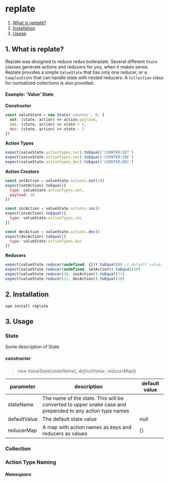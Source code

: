 # replate

1. [What is replate?](#1-what-is-replate)
2. [Installation](#2-installation)
3. [Usage](#3-usage)

## 1. What is replate?
Replate was designed to reduce redux boilerplate. Several different `State` classes generate actions and reducers for you, when it makes sense. Replate provides a simple `ValueState` that has only one reducer, or a `ComplexState` that can handle state with nested reducers. A `Collection` class for normalized collections is also provided.

#### Example: 'Value' State
**Constructor**
```javascript
const valueState = new State('counter', 0, {
  set: (state, action) => action.payload,
  inc: (state, action) => state + 1,
  dec: (state, action) => state - 1
})
```

**Action Types**
```javascript
expect(valueState.actionTypes.set).toEqual('COUNTER:SET')
expect(valueState.actionTypes.inc).toEqual('COUNTER:INC')
expect(valueState.actionTypes.dec).toEqual('COUNTER:DEC')
```

**Action Creators**
```javascript
const setAction = valueState.actions.set(10)
expect(setAction).toEqual({
  type: valueState.actionTypes.set,
  payload: 10
})

const incAction = valueState.actions.inc()
expect(incAction).toEqual({
  type: valueState.actionTypes.inc
})

const decAction = valueState.actions.dec()
expect(decAction).toEqual({
  type: valueState.actionTypes.dec
})
```

**Reducers**
```javascript
expect(valueState.reducer(undefined, {})).toEqual(0) // default value
expect(valueState.reducer(undefined, setAction)).toEqual(10)
expect(valueState.reducer(10, incAction)).toEqual(11)
expect(valueState.reducer(11, decAction)).toEqual(10)
```

## 2. Installation
```
npm install replate
```

## 3. Usage

### State
Some description of State

##### constructor
> new ValueState(*stateName*[, *defaultValue*, *reducerMap*])

| parameter | description | default value |
| --- | --- | --- |
| stateName | The name of the state. This will be converted to upper snake case and prepended to any action type names |  |
| defaultValue | The default state value | null |
| reducerMap | A map with action names as keys and reducers as values | {} |

### Collection

### Action Type Naming

##### Namespace
